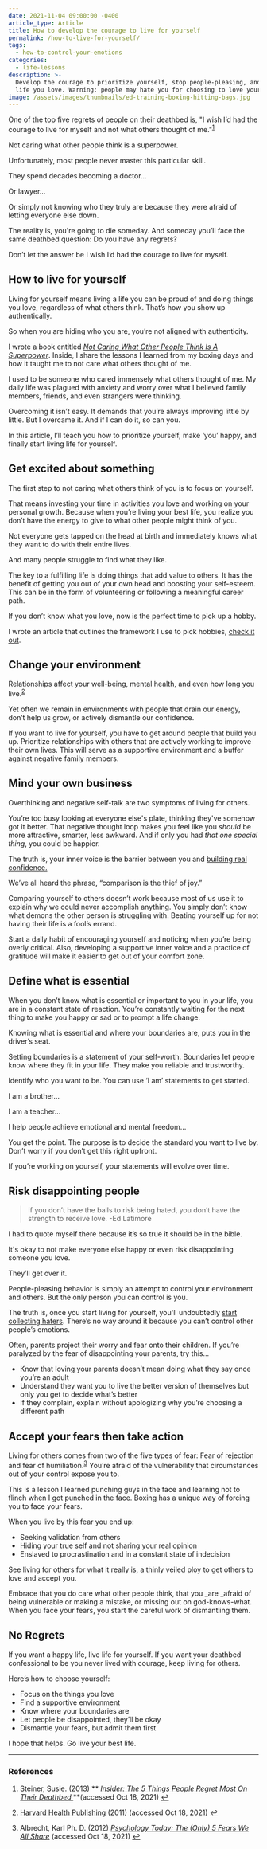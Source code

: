 ```yaml
---
date: 2021-11-04 09:00:00 -0400
article_type: Article
title: How to develop the courage to live for yourself
permalink: /how-to-live-for-yourself/
tags:
  - how-to-control-your-emotions
categories:
  - life-lessons
description: >-
  Develop the courage to prioritize yourself, stop people-pleasing, and live a
  life you love. Warning: people may hate you for choosing to love yourself. 
image: /assets/images/thumbnails/ed-training-boxing-hitting-bags.jpg
---
```

One of the top five regrets of people on their deathbed is, "I wish I’d had the courage to live for myself and not what others thought of me."<sup><a class="footnote" rel="footnote" href="#fn:1">1</a></sup>

Not caring what other people think is a superpower.

Unfortunately, most people never master this particular skill.

They spend decades becoming a doctor…

Or lawyer…

Or simply not knowing who they truly are because they were afraid of letting everyone else down.

The reality is, you're going to die someday. And someday you’ll face the same deathbed question: Do you have any regrets?

Don’t let the answer be I wish I’d had the courage to live for myself.

## How to live for yourself

Living for yourself means living a life you can be proud of and doing things you love, regardless of what others think. That’s how you show up authentically.

So when you are hiding who you are, you’re not aligned with authenticity.

I wrote a book entitled *[Not Caring What Other People Think Is A Superpower](https://edlatimore.com/products/not-caring/)*. Inside, I share the lessons I learned from my boxing days and how it taught me to not care what others thought of me.

I used to be someone who cared immensely what others thought of me. My daily life was plagued with anxiety and worry over what I believed family members, friends, and even strangers were thinking.

Overcoming it isn’t easy. It demands that you’re always improving little by little. But I overcame it. And if I can do it, so can you.

In this article, I’ll teach you how to prioritize yourself, make ‘you’ happy, and finally start living life for yourself.

## Get excited about something

The first step to not caring what others think of you is to focus on yourself.

That means investing your time in activities you love and working on your personal growth. Because when you’re living your best life, you realize you don’t have the energy to give to what other people might think of you.

Not everyone gets tapped on the head at birth and immediately knows what they want to do with their entire lives.

And many people struggle to find what they like.

The key to a fulfilling life is doing things that add value to others. It has the benefit of getting you out of your own head and boosting your self-esteem. This can be in the form of volunteering or following a meaningful career path.

If you don’t know what you love, now is the perfect time to pick up a hobby.

I wrote an article that outlines the framework I use to pick hobbies, [check it out](https://edlatimore.com/hobbies-to-make-friends/).

## Change your environment

Relationships affect your well-being, mental health, and even how long you live.<sup><a class="footnote" rel="footnote" href="#fn:2">2</a></sup>

Yet often we remain in environments with people that drain our energy, don’t help us grow, or actively dismantle our confidence.

If you want to live for yourself, you have to get around people that build you up. Prioritize relationships with others that are actively working to improve their own lives. This will serve as a supportive environment and a buffer against negative family members.

## Mind your own business

Overthinking and negative self-talk are two symptoms of living for others.

You’re too busy looking at everyone else's plate, thinking they've somehow got it better. That negative thought loop makes you feel like you *should* be more attractive, smarter, less awkward. And if only you had *that one special thing*, you could be happier.

The truth is, your inner voice is the barrier between you and [building real confidence.](/resources/four-confidences/)

We’ve all heard the phrase, “comparison is the thief of joy.”

Comparing yourself to others doesn’t work because most of us use it to explain why we could never accomplish anything. You simply don’t know what demons the other person is struggling with. Beating yourself up for not having their life is a fool’s errand.

Start a daily habit of encouraging yourself and noticing when you’re being overly critical. Also, developing a supportive inner voice and a practice of gratitude will make it easier to get out of your comfort zone.

## Define what is essential

When you don’t know what is essential or important to you in your life, you are in a constant state of reaction. You’re constantly waiting for the next thing to make you happy or sad or to prompt a life change.

Knowing what is essential and where your boundaries are, puts you in the driver’s seat.

Setting boundaries is a statement of your self-worth. Boundaries let people know where they fit in your life. They make you reliable and trustworthy.

Identify who you want to be. You can use ‘I am’ statements to get started.

I am a brother…

I am a teacher…

I help people achieve emotional and mental freedom…

You get the point. The purpose is to decide the standard you want to live by. Don’t worry if you don’t get this right upfront.

If you’re working on yourself, your statements will evolve over time.

## Risk disappointing people

> If you don’t have the balls to risk being hated, you don’t have the strength to receive love. -Ed Latimore

I had to quote myself there because it’s so true it should be in the bible.

It's okay to not make everyone else happy or even risk disappointing someone you love.

They’ll get over it.

People-pleasing behavior is simply an attempt to control your environment and others. But the only person you can control is you.

The truth is, once you start living for yourself, you'll undoubtedly [start collecting haters](https://edlatimore.com/why-you-have-haters-even-if-you-arent-an-asshole/). There’s no way around it because you can’t control other people’s emotions.

Often, parents project their worry and fear onto their children. If you’re paralyzed by the fear of disappointing your parents, try this…

* Know that loving your parents doesn’t mean doing what they say once you’re an adult
* Understand they want you to live the better version of themselves but only you get to decide what’s better
* If they complain, explain without apologizing why you’re choosing a different path

## Accept your fears then take action

Living for others comes from two of the five types of fear: Fear of rejection and fear of humiliation.<sup><a class="footnote" rel="footnote" href="#fn:3">3</a></sup> You’re afraid of the vulnerability that circumstances out of your control expose you to.

This is a lesson I learned punching guys in the face and learning not to flinch when I got punched in the face. Boxing has a unique way of forcing you to face your fears.

When you live by this fear you end up:

* Seeking validation from others
* Hiding your true self and not sharing your real opinion
* Enslaved to procrastination and in a constant state of indecision

See living for others for what it really is, a thinly veiled ploy to get others to love and accept you.

Embrace that you do care what other people think, that you \_are \_afraid of being vulnerable or making a mistake, or missing out on god-knows-what. When you face your fears, you start the careful work of dismantling them.

## No Regrets

If you want a happy life, live life for yourself. If you want your deathbed confessional to be you never lived with courage, keep living for others.

Here’s how to choose yourself:

* Focus on the things you love
* Find a supportive environment
* Know where your boundaries are
* Let people be disappointed, they’ll be okay
* Dismantle your fears, but admit them first

I hope that helps. Go live your best life.

---

### References

<div class="footnotes"><ol><li><p>Steiner, Susie. (2013) ** <em><a href="https://www.businessinsider.com/5-things-people-regret-on-their-deathbed-2013-12">Insider: The 5 Things People Regret Most On Their Deathbed </a></em>**(accessed Oct 18, 2021)&nbsp;<a class="reversefootnote" href="#fnref:1">↩</a></p></li><li><p><a href="https://www.health.harvard.edu/healthbeat/strengthen-relationships-for-longer-healthier-life#:~:text=Dozens%20of%20studies%20have%20shown,well%20as%20with%20increased%20mortality.">Harvard Health Publishing</a> (2011) (accessed Oct 18, 2021)&nbsp;<a class="reversefootnote" href="#fnref:2">↩</a></p></li><li><p>Albrecht, Karl Ph. D. (2012) <em><a href="https://www.psychologytoday.com/ca/blog/brainsnacks/201203/the-only-5-fears-we-all-share">Psychology Today: The (Only) 5 Fears We All Share</a></em> (accessed Oct 18, 2021)&nbsp;<a class="reversefootnote" href="#fnref:3">↩</a></p></li></ol></div>